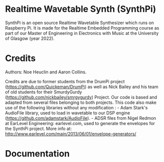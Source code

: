 # Realtime Wavetable Synth (SynthPi)
SynthPi is an open source Realtime Wavetable Synthesizer which runs on Raspberry Pi. It is made for the Realtime Embedded Programming course as part of our Master of Engineering in Electronics with Music at the University of Glasgow (year 2022). 

# Credits 
Authors: Noe Heuclin and Aaron Collins.

Credits are due to former students from the DrumPi project (https://github.com/Quickeman/DrumPi) as well as Nick Bailey and his team of old students for their SmurdyGurdy (https://github.com/nickbailey/smrgygurdy) Project. Our code is based and adapted from several files belonging to both projects. 
This code also make use of the following libraries without any modification :
    - Adam Stark's AudioFile library, used to load in wavetable to our DSP engine (https://github.com/adamstark/AudioFile).
    - ADSR files from Nigel Redmon at EarLevel Engineering: earlevel.com, used to generate the envelopes for the SynthPi project. More info at: http://www.earlevel.com/main/2013/06/01/envelope-generators/

# Documentation 


